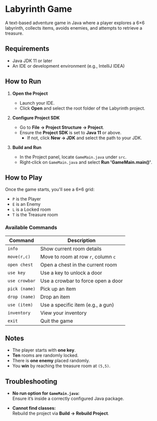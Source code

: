 # Labyrinth Game

A text-based adventure game in Java where a player explores a 6×6 labyrinth, collects items, avoids enemies, and attempts to retrieve a treasure.

## Requirements

- Java JDK 11 or later  
- An IDE or development environment (e.g., IntelliJ IDEA)


## How to Run

1. **Open the Project**  
   - Launch your IDE.  
   - Click **Open** and select the root folder of the Labyrinth project.

2. **Configure Project SDK**  
   - Go to **File → Project Structure → Project**.  
   - Ensure the **Project SDK** is set to **Java 11** or above.  
     - If not, click **New → JDK** and select the path to your JDK.

3. **Build and Run**  
   - In the Project panel, locate `GameMain.java` under `src`.  
   - Right‑click on `GameMain.java` and select **Run 'GameMain.main()'**.

## How to Play

Once the game starts, you'll see a 6×6 grid:

- `P` is the Player  
- `E` is an Enemy  
- `L` is a Locked room  
- `T` is the Treasure room  

### Available Commands

| Command         | Description                         |
| --------------- | ----------------------------------- |
| `info`          | Show current room details           |
| `move(r,c)`     | Move to room at row `r`, column `c` |
| `open chest`    | Open a chest in the current room    |
| `use key`       | Use a key to unlock a door          |
| `use crowbar`   | Use a crowbar to force open a door  |
| `pick (name)`   | Pick up an item                     |
| `drop (name)`   | Drop an item                        |
| `use (item)`    | Use a specific item (e.g., a gun)   |
| `inventory`     | View your inventory                 |
| `exit`          | Quit the game                       |

## Notes

- The player starts with **one key**.  
- **Ten** rooms are randomly locked.  
- There is **one enemy** placed randomly.  
- You **win** by reaching the treasure room at `(5,5)`.

## Troubleshooting

- **No run option for `GameMain.java`:**  
  Ensure it’s inside a correctly configured Java package.

- **Cannot find classes:**  
  Rebuild the project via **Build → Rebuild Project**.
